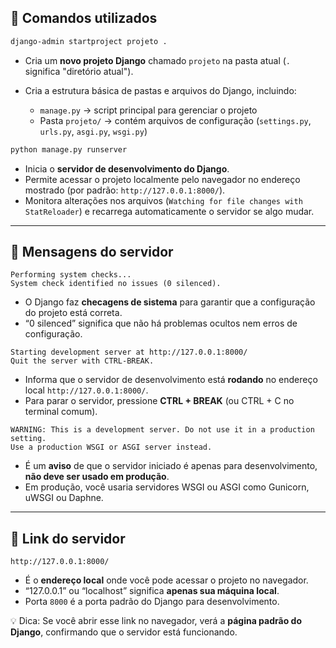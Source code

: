 ## 🔹 Comandos utilizados

```bash
django-admin startproject projeto .
```

- Cria um **novo projeto Django** chamado `projeto` na pasta atual (`.` significa "diretório atual").
- Cria a estrutura básica de pastas e arquivos do Django, incluindo:

  - `manage.py` → script principal para gerenciar o projeto
  - Pasta `projeto/` → contém arquivos de configuração (`settings.py`, `urls.py`, `asgi.py`, `wsgi.py`)

```bash
python manage.py runserver
```

- Inicia o **servidor de desenvolvimento do Django**.
- Permite acessar o projeto localmente pelo navegador no endereço mostrado (por padrão: `http://127.0.0.1:8000/`).
- Monitora alterações nos arquivos (`Watching for file changes with StatReloader`) e recarrega automaticamente o servidor se algo mudar.

---

## 🔹 Mensagens do servidor

```
Performing system checks...
System check identified no issues (0 silenced).
```

- O Django faz **checagens de sistema** para garantir que a configuração do projeto está correta.
- “0 silenced” significa que não há problemas ocultos nem erros de configuração.

```
Starting development server at http://127.0.0.1:8000/
Quit the server with CTRL-BREAK.
```

- Informa que o servidor de desenvolvimento está **rodando** no endereço local `http://127.0.0.1:8000/`.
- Para parar o servidor, pressione **CTRL + BREAK** (ou CTRL + C no terminal comum).

```
WARNING: This is a development server. Do not use it in a production setting.
Use a production WSGI or ASGI server instead.
```

- É um **aviso** de que o servidor iniciado é apenas para desenvolvimento, **não deve ser usado em produção**.
- Em produção, você usaria servidores WSGI ou ASGI como Gunicorn, uWSGI ou Daphne.

---

## 🔹 Link do servidor

```
http://127.0.0.1:8000/
```

- É o **endereço local** onde você pode acessar o projeto no navegador.
- “127.0.0.1” ou “localhost” significa **apenas sua máquina local**.
- Porta `8000` é a porta padrão do Django para desenvolvimento.

💡 Dica: Se você abrir esse link no navegador, verá a **página padrão do Django**, confirmando que o servidor está funcionando.
